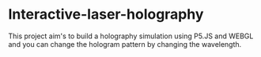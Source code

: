# Interactive-laser-holography
This project aim's to build a holography simulation using P5.JS and WEBGL and you can change the hologram pattern by changing the wavelength.
